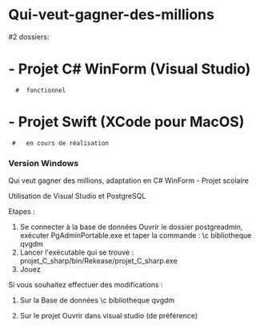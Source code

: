# Qui-veut-gagner-des-millions
 
#2 dossiers:
   #  - Projet C# WinForm (Visual Studio) 
      #  fonctionnel
   # - Projet Swift (XCode pour MacOS) 
     #   en cours de réalisation

### Version Windows ###
Qui veut gagner des millions, adaptation en C# WinForm - Projet scolaire

Utilisation de Visual Studio et PostgreSQL

Etapes :
1. Se connecter à la base de données
    Ouvrir le dossier postgreadmin, exécuter PgAdminPortable.exe et taper la commande :
    \c bibliotheque qvgdm
2. Lancer l'exécutable qui se trouve :
    projet_C_sharp/bin/Rekease/projet_C_sharp.exe
3. Jouez


Si vous souhaitez effectuer des modifications :
1. Sur la Base de données
    \c bibliotheque qvgdm
    
2. Sur le projet 
    Ouvrir dans visual studio (de préférence)
